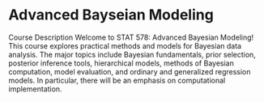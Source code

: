# Advanced Bayseian Modeling
Course Description Welcome to STAT 578: Advanced Bayesian Modeling! This course explores practical methods and models for Bayesian data analysis. The major topics include Bayesian fundamentals, prior selection, posterior inference tools, hierarchical models, methods of Bayesian computation, model evaluation, and ordinary and generalized regression models. In particular, there will be an emphasis on computational implementation.
